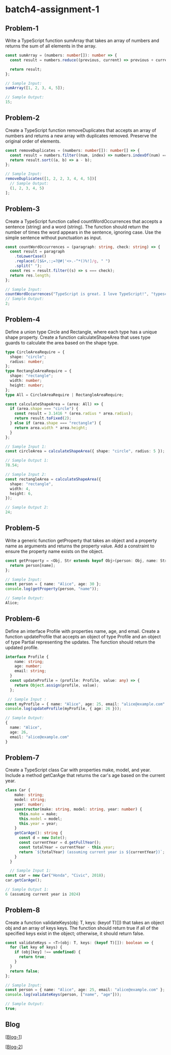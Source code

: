 # batch4-assignment-1

## Problem-1

Write a TypeScript function sumArray that takes an array of numbers and returns the sum of all elements in the array.

```typescript
const sumArray = (numbers: number[]): number => {
  const result = numbers.reduce((previous, current) => previous + current, 0);

  return result;
};

// Sample Input:
sumArray([1, 2, 3, 4, 5]);

// Sample Output:
15;
```

## Problem-2

Create a TypeScript function removeDuplicates that accepts an array of numbers and returns a new array with duplicates removed. Preserve the original order of elements.

```typescript
const removeDuplicates = (numbers: number[]): number[] => {
  const result = numbers.filter((num, index) => numbers.indexOf(num) === index);
  return result.sort((a, b) => a - b);
};

// Sample Input:
removeDuplicates([1, 2, 2, 3, 4, 4, 5])[
  // Sample Output:
  (1, 2, 3, 4, 5)
];
```

## Problem-3

Create a TypeScript function called countWordOccurrences that accepts a sentence (string) and a word (string). The function should return the number of times the word appears in the sentence, ignoring case. Use the simple sentence without punctuation as input.

```typescript
const countWordOccurrences = (paragraph: string, check: string) => {
  const result = paragraph
    .toLowerCase()
    .replace(/[$&+,:;=?@#|'<>.-^*()%!]/g, " ")
    .split(" ");
  const res = result.filter((s) => s === check);
  return res.length;
};

// Sample Input:
countWordOccurrences("TypeScript is great. I love TypeScript!", "typescript");
// Sample Output:
2;
```

## Problem-4

Define a union type Circle and Rectangle, where each type has a unique shape property. Create a function calculateShapeArea that uses type guards to calculate the area based on the shape type.

```typescript
type CircleAreaRequire = {
  shape: "circle";
  radius: number;
};
type RectangleAreaRequire = {
  shape: "rectangle";
  width: number;
  height: number;
};
type All = CircleAreaRequire | RectangleAreaRequire;

const calculateShapeArea = (area: All) => {
  if (area.shape === "circle") {
    const result = 3.1416 * (area.radius * area.radius);
    return result.toFixed(2);
  } else if (area.shape === "rectangle") {
    return area.width * area.height;
  }
};

// Sample Input 1:
const circleArea = calculateShapeArea({ shape: "circle", radius: 5 });

// Sample Output 1:
78.54;

// Sample Input 2:
const rectangleArea = calculateShapeArea({
  shape: "rectangle",
  width: 4,
  height: 6,
});

// Sample Output 2:
24;
```

## Problem-5

Write a generic function getProperty that takes an object and a property name as arguments and returns the property value. Add a constraint to ensure the property name exists on the object.

```typescript
const getProperty = <Obj, Str extends keyof Obj>(person: Obj, name: Str) => {
  return person[name];
};

// Sample Input:
const person = { name: "Alice", age: 30 };
console.log(getProperty(person, "name"));

// Sample Output:
Alice;
```

## Problem-6

Define an interface Profile with properties name, age, and email. Create a function updateProfile that accepts an object of type Profile and an object of type Partial representing the updates. The function should return the updated profile.

```typescript
interface Profile {
    name: string;
    age: number;
    email: string;
  }
  const updateProfile = (profile: Profile, value: any) => {
    return Object.assign(profile, value);
  };

 // Sample Input :
const myProfile = { name: "Alice", age: 25, email: "alice@example.com" };
console.log(updateProfile(myProfile, { age: 26 }));

// Sample Output:
{
  name: "Alice",
  age: 26,
  email: "alice@example.com"
}
```

## Problem-7

Create a TypeScript class Car with properties make, model, and year. Include a method getCarAge that returns the car's age based on the current year.

```typescript
class Car {
    make: string;
    model: string;
    year: number;
    constructor(make: string, model: string, year: number) {
      this.make = make;
      this.model = model;
      this.year = year;
    }
    getCarAge(): string {
      const d = new Date();
      const currentYear = d.getFullYear();
      const totalYear = currentYear - this.year;
      return `${totalYear} (assuming current year is ${currentYear})`;
    }
  }

  // Sample Input 1:
const car = new Car("Honda", "Civic", 2018);
car.getCarAge();

// Sample Output 1:
6 (assuming current year is 2024)
```

## Problem-8

Create a function validateKeys(obj: T, keys: (keyof T)[]) that takes an object obj and an array of keys keys. The function should return true if all of the specified keys exist in the object; otherwise, it should return false.

```typescript
const validateKeys = <T>(obj: T, keys: (keyof T)[]): boolean => {
  for (let key of keys) {
    if (obj[key] !== undefined) {
      return true;
    }
  }
  return false;
};

// Sample Input:
const person = { name: "Alice", age: 25, email: "alice@example.com" };
console.log(validateKeys(person, ["name", "age"]));

// Sample Output:
true;
```

## Blog

[[Blog-1](https://github.com/Porgramming-Hero-web-course/batch-4-assignment-1-Merajul09/blob/main/blog/blog-1.md)]

[[Blog-2](https://github.com/Porgramming-Hero-web-course/batch-4-assignment-1-Merajul09/blob/main/blog/blog-2.md)]
